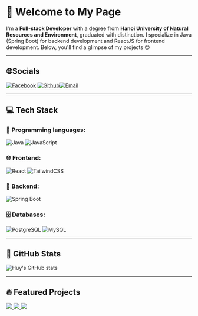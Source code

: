# 👋 Welcome to My Page

I'm a **Full-stack Developer** with a degree from **Hanoi University of Natural Resources and Environment**, graduated with distinction.
I specialize in Java (Spring Boot) for backend development and ReactJS for frontend development. Below, you'll find a glimpse of my projects 😊  

---

## 🌐Socials
[![Facebook](https://img.shields.io/badge/Facebook-%231877F2.svg?logo=Facebook&logoColor=white)](https://www.facebook.com/huy4403/) [![Github](https://img.shields.io/badge/GitHub-%23000000.svg?logo=GitHub&logoColor=white)](https://github.com/huy4403/)[![Email](https://img.shields.io/badge/Email-%23FF6F61.svg?logo=gmail&logoColor=white)](mailto:huy4403nd@gmail.com)

---

## 💻 Tech Stack

### 🧠 Programming languages:
![Java](https://img.shields.io/badge/java-%23ED8B00.svg?style=for-the-badge&logo=openjdk&logoColor=white)
![JavaScript](https://img.shields.io/badge/javascript-%23323330.svg?style=for-the-badge&logo=javascript&logoColor=%23F7DF1E)

### 🌐 Frontend:
![React](https://img.shields.io/badge/react-%2320232a.svg?style=for-the-badge&logo=react&logoColor=%2361DAFB)
![TailwindCSS](https://img.shields.io/badge/tailwindcss-%2338B2AC.svg?style=for-the-badge&logo=tailwind-css&logoColor=white)

### 🧰 Backend:
![Spring Boot](https://img.shields.io/badge/spring%20boot-%236DB33F.svg?style=for-the-badge&logo=spring-boot&logoColor=white)

### 🗄️ Databases:
![PostgreSQL](https://img.shields.io/badge/PostgreSQL-%23336791.svg?style=for-the-badge&logo=postgresql&logoColor=white)
![MySQL](https://img.shields.io/badge/MySQL-005C84?style=for-the-badge&logo=mysql&logoColor=white)

---

## 🌟 GitHub Stats

![Huy's GitHub stats](https://github-readme-stats-git-masterrstaa-rickstaa.vercel.app/api?username=huy4403&show_icons=true&theme=tokyonight&hide=contribs,prs,issues)

---

## 🔥 Featured Projects
<a href="https://github.com/huy4403/Backend_Ecommerce">
  <img src="https://github-readme-stats.vercel.app/api/pin/?username=huy4403&repo=Backend_Ecommerce&theme=radical" />
</a>
<a href="https://github.com/huy4403/Max30100-Firebase-Android-Application">
  <img src="https://github-readme-stats.vercel.app/api/pin/?username=huy4403&repo=Max30100-Firebase-Android-Application&theme=merko" />
</a>
<a href="https://github.com/huy4403/Ecommerce_HTML-CSS-JS">
  <img src="https://github-readme-stats.vercel.app/api/pin/?username=huy4403&repo=Ecommerce_HTML-CSS-JS&theme=gruvbox" />
</a>